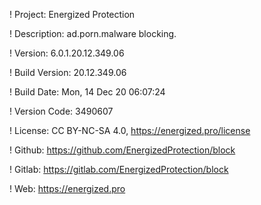 ! Project: Energized Protection

! Description: ad.porn.malware blocking.

! Version: 6.0.1.20.12.349.06

! Build Version: 20.12.349.06

! Build Date: Mon, 14 Dec 20 06:07:24

! Version Code: 3490607

! License: CC BY-NC-SA 4.0, https://energized.pro/license

! Github: https://github.com/EnergizedProtection/block

! Gitlab: https://gitlab.com/EnergizedProtection/block


! Web: https://energized.pro
